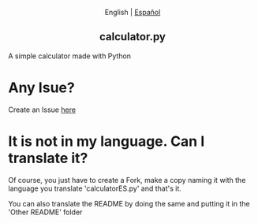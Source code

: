 <p align="center">
 English | 
 <a href="https://github.com/PGSCOM/calculator.py/blob/main/README.md">Español</a>
 <h2 align="center">calculator.py</h2>
</p>

A simple calculator made with Python

# Any Isue?
Create an Issue [here](https://github.com/PGSCOM/calculator.py/issues/new)

# It is not in my language. Can I translate it?
Of course, you just have to create a Fork, make a copy naming it with the language you translate 'calculatorES.py' and that's it.

You can also translate the README by doing the same and putting it in the 'Other README' folder 